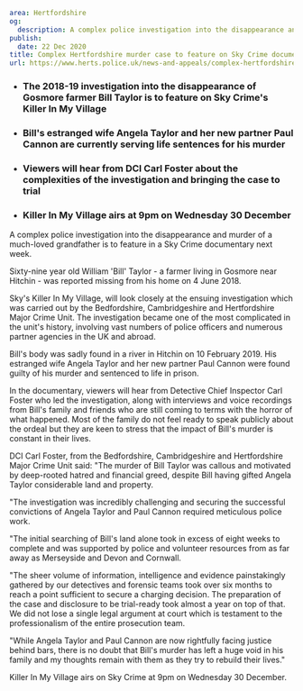```yaml
area: Hertfordshire
og:
  description: A complex police investigation into the disappearance and murder of a much-loved grandfather is to feature in a Sky Crime documentary next week.
publish:
  date: 22 Dec 2020
title: Complex Hertfordshire murder case to feature on Sky Crime documentary
url: https://www.herts.police.uk/news-and-appeals/complex-hertfordshire-murder-case-to-feature-on-sky-crime-documentary-1022
```

* ### The 2018-19 investigation into the disappearance of Gosmore farmer Bill Taylor is to feature on Sky Crime's Killer In My Village

 * ### Bill's estranged wife Angela Taylor and her new partner Paul Cannon are currently serving life sentences for his murder

 * ### Viewers will hear from DCI Carl Foster about the complexities of the investigation and bringing the case to trial

 * ### Killer In My Village airs at 9pm on Wednesday 30 December

A complex police investigation into the disappearance and murder of a much-loved grandfather is to feature in a Sky Crime documentary next week.

Sixty-nine year old William 'Bill' Taylor - a farmer living in Gosmore near Hitchin - was reported missing from his home on 4 June 2018.

Sky's Killer In My Village, will look closely at the ensuing investigation which was carried out by the Bedfordshire, Cambridgeshire and Hertfordshire Major Crime Unit. The investigation became one of the most complicated in the unit's history, involving vast numbers of police officers and numerous partner agencies in the UK and abroad.

Bill's body was sadly found in a river in Hitchin on 10 February 2019. His estranged wife Angela Taylor and her new partner Paul Cannon were found guilty of his murder and sentenced to life in prison.

In the documentary, viewers will hear from Detective Chief Inspector Carl Foster who led the investigation, along with interviews and voice recordings from Bill's family and friends who are still coming to terms with the horror of what happened. Most of the family do not feel ready to speak publicly about the ordeal but they are keen to stress that the impact of Bill's murder is constant in their lives.

DCI Carl Foster, from the Bedfordshire, Cambridgeshire and Hertfordshire Major Crime Unit said: "The murder of Bill Taylor was callous and motivated by deep-rooted hatred and financial greed, despite Bill having gifted Angela Taylor considerable land and property.

"The investigation was incredibly challenging and securing the successful convictions of Angela Taylor and Paul Cannon required meticulous police work.

"The initial searching of Bill's land alone took in excess of eight weeks to complete and was supported by police and volunteer resources from as far away as Merseyside and Devon and Cornwall.

"The sheer volume of information, intelligence and evidence painstakingly gathered by our detectives and forensic teams took over six months to reach a point sufficient to secure a charging decision. The preparation of the case and disclosure to be trial-ready took almost a year on top of that. We did not lose a single legal argument at court which is testament to the professionalism of the entire prosecution team.

"While Angela Taylor and Paul Cannon are now rightfully facing justice behind bars, there is no doubt that Bill's murder has left a huge void in his family and my thoughts remain with them as they try to rebuild their lives."

Killer In My Village airs on Sky Crime at 9pm on Wednesday 30 December.

